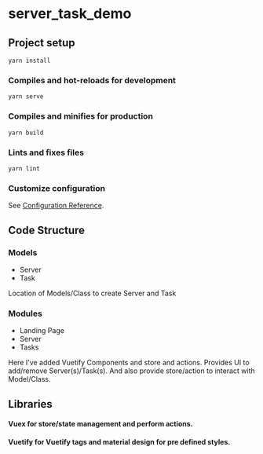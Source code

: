 # server_task_demo

## Project setup
```
yarn install
```

### Compiles and hot-reloads for development
```
yarn serve
```

### Compiles and minifies for production
```
yarn build
```

### Lints and fixes files
```
yarn lint
```

### Customize configuration
See [Configuration Reference](https://cli.vuejs.org/config/).

## Code Structure
### Models
* Server
* Task

Location of Models/Class to create Server and Task

### Modules
* Landing Page
* Server
* Tasks

Here I've added Vuetify Components and store and actions.
Provides UI to add/remove Server(s)/Task(s).
And also provide store/action to interact with Model/Class.


## Libraries
#### Vuex for store/state management and perform actions.
#### Vuetify for Vuetify tags and material design for pre defined styles.
